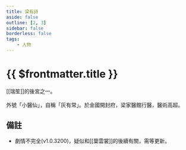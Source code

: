 ```yaml
---
title: 梁有詩
aside: false
outline: [2, 3]
sidebar: false
borderless: false
tags:
    - 人物
---
```


# {{ $frontmatter.title }}

[[瑞笙]]的後宮之一。
<br><br>
外號「小醫仙」，自稱「灰有常」。於金國開封府，梁家醫館行醫，醫術高超。

## 備註

- 劇情不完全(v1.0.3200)，疑似和[[葉雲裳]]的後續有關，需等更新。